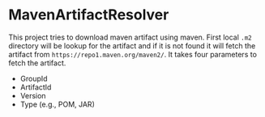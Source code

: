 # MavenArtifactResolver

This project tries to download maven artifact using maven. First local `.m2` directory will be lookup for the artifact and if it is not found it will fetch the artifact from `https://repo1.maven.org/maven2/`. It takes four parameters to fetch the artifact.

- GroupId
- ArtifactId
- Version
- Type (e.g., POM, JAR)
